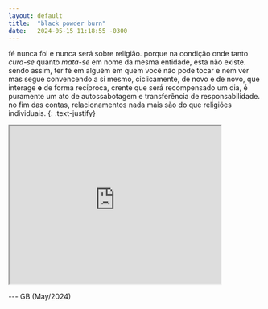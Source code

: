```yaml
---
layout: default
title:  "black powder burn"
date:   2024-05-15 11:18:55 -0300
---
```



fé nunca foi e nunca será sobre religião. porque na condição onde tanto _cura-se_ quanto _mata-se_ em nome da mesma entidade, esta não existe.  
sendo assim, ter fé em alguém em quem você não pode tocar e nem ver mas segue convencendo a si mesmo, ciclicamente, de novo e de novo, que interage **e** de forma recíproca, crente que será recompensado um dia, é puramente um ato de autossabotagem e transferência de responsabilidade.  
no fim das contas, relacionamentos nada mais são do que religiões individuais.
{: .text-justify}
  
<iframe width="420" height="315"
src="https://www.youtube.com/watch?v=3QiQZj6cfDM">
</iframe>

--- GB (May/2024)
